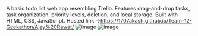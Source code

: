 A basic todo list web app resembling Trello. Features drag-and-drop tasks, task organization, priority levels, deletion, and local storage. Built with HTML, CSS, JavaScript.
Hosted link ->https://1707akash.github.io/Team-12-Geekathon/Ajay%20Rawat/
![image](https://github.com/1707akash/Team-12-Geekathon/assets/149299603/c0f8fc1d-1290-4145-a39d-b22b8875902f)
![image](https://github.com/1707akash/Team-12-Geekathon/assets/149299603/e48a8e80-1790-4e07-ac39-45dc193583ee)
